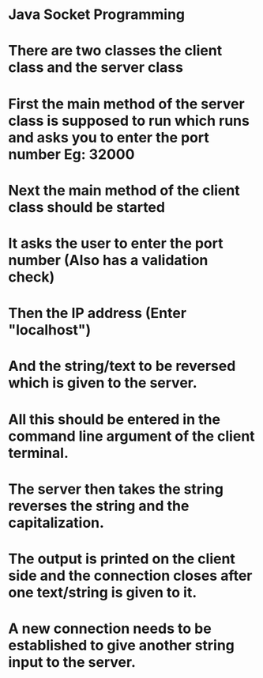 # Java Socket Programming
# There are two classes the client class and the server class
# First the main method of the server class is supposed to run which runs and asks you to enter the port number Eg: 32000
# Next the main method of the client class should be started
# It asks the user to enter the port number (Also has a validation check)
# Then the IP address (Enter "localhost")
# And the string/text to be reversed which is given to the server.
# All this should be entered in the command line argument of the client terminal.
# The server then takes the string reverses the string and the capitalization.
# The output is printed on the client side and the connection closes after one text/string is given to it. 
# A new connection needs to be established to give another string input to the server. 